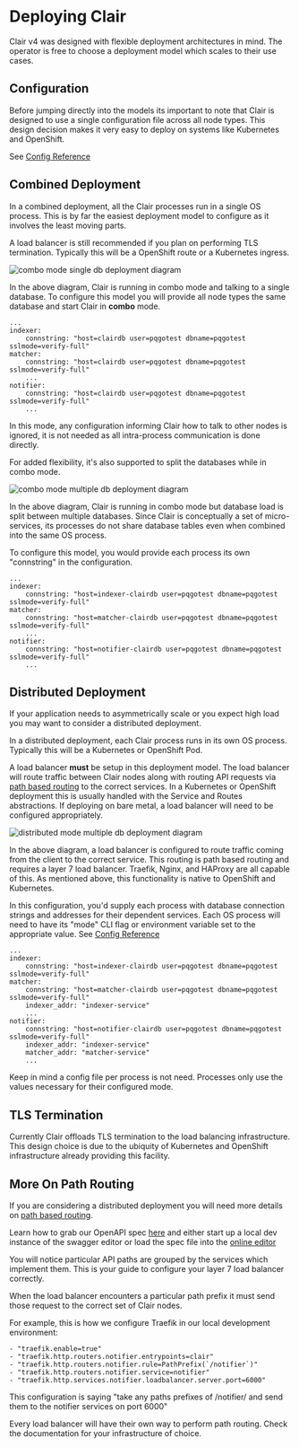 # Deploying Clair

Clair v4 was designed with flexible deployment architectures in mind. The operator is free to choose a deployment model which scales to their use cases.

## Configuration

Before jumping directly into the models its important to note that Clair is designed to use a single configuration file across all node types. This design decision makes it very easy to deploy on systems like Kubernetes and OpenShift.

See [Config Reference](../reference/config.md)

## Combined Deployment

In a combined deployment, all the Clair processes run in a single OS process. This is by far the easiest deployment model to configure as it involves the least moving parts. 

A load balancer is still recommended if you plan on performing TLS termination. Typically this will be a OpenShift route or a Kubernetes ingress.

![combo mode single db deployment diagram](./clairv4_combo_single_db.png)

In the above diagram, Clair is running in combo mode and talking to a single database. To configure this model you will provide all node types the same database and start Clair in **combo** mode.

```
...
indexer:
    connstring: "host=clairdb user=pqgotest dbname=pqgotest sslmode=verify-full"
matcher:
    connstring: "host=clairdb user=pqgotest dbname=pqgotest sslmode=verify-full"
    ...
notifier:
    connstring: "host=clairdb user=pqgotest dbname=pqgotest sslmode=verify-full"
    ...
```
In this mode, any configuration informing Clair how to talk to other nodes is ignored, it is not needed as all intra-process communication is done directly.

For added flexibility, it's also supported to split the databases while in combo mode.

![combo mode multiple db deployment diagram](./clairv4_combo_multi_db.png)

In the above diagram, Clair is running in combo mode but database load is split between multiple databases. Since Clair is conceptually a set of micro-services, its processes do not share database tables even when combined into the same OS process.

To configure this model, you would provide each process its own "connstring" in the configuration. 
```
...
indexer:
    connstring: "host=indexer-clairdb user=pqgotest dbname=pqgotest sslmode=verify-full"
matcher:
    connstring: "host=matcher-clairdb user=pqgotest dbname=pqgotest sslmode=verify-full"
    ...
notifier:
    connstring: "host=notifier-clairdb user=pqgotest dbname=pqgotest sslmode=verify-full"
    ...
```

## Distributed Deployment

If your application needs to asymmetrically scale or you expect high load you may want to consider a distributed deployment.

In a distributed deployment, each Clair process runs in its own OS process. Typically this will be a Kubernetes or OpenShift Pod.

A load balancer **must** be setup in this deployment model. The load balancer will route traffic between Clair nodes along with routing API requests via [path based routing](https://devcentral.f5.com/s/articles/the-three-http-routing-patterns-you-should-know-30764) to the correct services. In a Kubernetes or OpenShift deployment this is usually handled with the Service and Routes abstractions. If deploying on bare metal, a load balancer will need to be configured appropriately. 

![distributed mode multiple db deployment diagram](./clairv4_distributed_multi_db.png)

In the above diagram, a load balancer is configured to route traffic coming from the client to the correct service. This routing is path based routing and requires a layer 7 load balancer. Traefik, Nginx, and HAProxy are all capable of this. As mentioned above, this functionality is native to OpenShift and Kubernetes.

In this configuration, you'd supply each process with database connection strings and addresses for their dependent services. Each OS process will need to have its "mode" CLI flag or environment variable set to the appropriate value. 
See [Config Reference](../reference/config.md)


```
...
indexer:
    connstring: "host=indexer-clairdb user=pqgotest dbname=pqgotest sslmode=verify-full"
matcher:
    connstring: "host=matcher-clairdb user=pqgotest dbname=pqgotest sslmode=verify-full"
    indexer_addr: "indexer-service"
    ...
notifier:
    connstring: "host=notifier-clairdb user=pqgotest dbname=pqgotest sslmode=verify-full"
    indexer_addr: "indexer-service"
    matcher_addr: "matcher-service"
    ...
```

Keep in mind a config file per process is not need. Processes only use the values necessary for their configured mode.

## TLS Termination

Currently Clair offloads TLS termination to the load balancing infrastructure. This design choice is due to the ubiquity of Kubernetes and OpenShift infrastructure already providing this facility.

## More On Path Routing

If you are considering a distributed deployment you will need more details on [path based routing](https://devcentral.f5.com/s/articles/the-three-http-routing-patterns-you-should-know-30764). 

Learn how to grab our OpenAPI spec [here](./api.mw) and either start up a local dev instance of the swagger editor or load the spec file into the [online editor](https://petstore.swagger.io/#/)

You will notice particular API paths are grouped by the services which implement them. This is your guide to configure your layer 7 load balancer correctly. 

When the load balancer encounters a particular path prefix it must send those request to the correct set of Clair nodes. 

For example, this is how we configure Traefik in our local development environment:
```
- "traefik.enable=true"
- "traefik.http.routers.notifier.entrypoints=clair"
- "traefik.http.routers.notifier.rule=PathPrefix(`/notifier`)"
- "traefik.http.routers.notifier.service=notifier"
- "traefik.http.services.notifier.loadbalancer.server.port=6000"
```

This configuration is saying "take any paths prefixes of /notifier/ and send them to the notifier services on port 6000"

Every load balancer will have their own way to perform path routing. Check the documentation for your infrastructure of choice.
